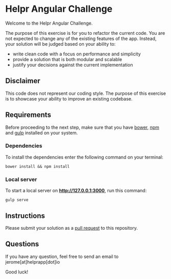 # Helpr Angular Challenge

Welcome to the Helpr Angular Challenge.

The purpose of this exercise is for you to refactor the current code. You are not expected to change any of the existing features of the app. Instead, your solution will be judged based on your ability to:

* write clean code with a focus on performance and simplicity
* provide a solution that is both modular and scalable
* justify your decisions against the current implementation

## Disclaimer

This code does not represent our coding style. The purpose of this exercise is to showcase your ability to improve an existing codebase.

## Requirements

Before proceeding to the next step, make sure that you have [bower](https://bower.io/), [npm](https://nodejs.org) and [gulp](http://gulpjs.com) installed on your system.

### Dependencies

To install the dependencies enter the following command on your terminal:

```
bower install && npm install
```

### Local server

To start a local server on **http://127.0.0.1:3000**, run this command:

```
gulp serve
```

## Instructions

Please submit your solution as a [pull request](https://help.github.com/articles/about-pull-requests/) to this repository.

## Questions

If you have any question, feel free to send an email to jerome[at]helprapp[dot]io

Good luck!

